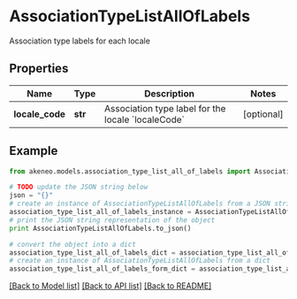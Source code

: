# AssociationTypeListAllOfLabels

Association type labels for each locale

## Properties
Name | Type | Description | Notes
------------ | ------------- | ------------- | -------------
**locale_code** | **str** | Association type label for the locale &#x60;localeCode&#x60; | [optional] 

## Example

```python
from akeneo.models.association_type_list_all_of_labels import AssociationTypeListAllOfLabels

# TODO update the JSON string below
json = "{}"
# create an instance of AssociationTypeListAllOfLabels from a JSON string
association_type_list_all_of_labels_instance = AssociationTypeListAllOfLabels.from_json(json)
# print the JSON string representation of the object
print AssociationTypeListAllOfLabels.to_json()

# convert the object into a dict
association_type_list_all_of_labels_dict = association_type_list_all_of_labels_instance.to_dict()
# create an instance of AssociationTypeListAllOfLabels from a dict
association_type_list_all_of_labels_form_dict = association_type_list_all_of_labels.from_dict(association_type_list_all_of_labels_dict)
```
[[Back to Model list]](../README.md#documentation-for-models) [[Back to API list]](../README.md#documentation-for-api-endpoints) [[Back to README]](../README.md)


